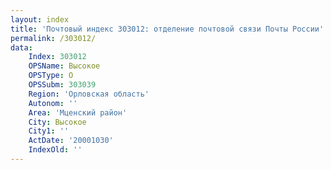 ```yaml
---
layout: index
title: 'Почтовый индекс 303012: отделение почтовой связи Почты России'
permalink: /303012/
data:
    Index: 303012
    OPSName: Высокое
    OPSType: О
    OPSSubm: 303039
    Region: 'Орловская область'
    Autonom: ''
    Area: 'Мценский район'
    City: Высокое
    City1: ''
    ActDate: '20001030'
    IndexOld: ''
---
```

